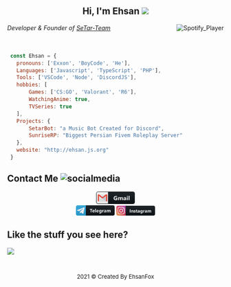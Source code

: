 <div align="center">
<h2>Hi, I'm Ehsan 
<img src="https://emojipedia-us.s3.dualstack.us-west-1.amazonaws.com/thumbs/160/apple/76/waving-hand-sign_emoji-modifier-fitzpatrick-type-1-2_1f44b-1f3fb_1f3fb.png" width="30">
</h2>
</div>
<em>Developer & Founder of <a href="http://3tarbot.ir/english/">SeTar-Team</a></em>


<img align="right" alt="Spotify_Player" src="https://spotify-github-profile.vercel.app/api/view?uid=f79f569o5kvg25hrc7wo0c439&cover_image=true&theme=default">

</br>
</br>
</br>  

 ```javascript
  const Ehsan = {
  	pronouns: ['Exxon', 'BoyCode', 'He'],
    Languages: ['Javascript', 'TypeScript', 'PHP'],
    Tools: ['VSCode', 'Node', 'DiscordJS'],
    hobbies: [
	    Games: ['CS:GO', 'Valorant', 'R6'],
	    WatchingAnime: true,
	    TVSeries: true
	],
    Projects: {
    	SetarBot: "a Music Bot Created for Discord",
        SunriseRP: "Biggest Persian Fivem Roleplay Server"
    },
    website: "http://ehsan.js.org"
  }
```

<h2>Contact Me <img width="50" height="28" src="https://media.giphy.com/media/WUlplcMpOCEmTGBtBW/giphy.gif" alt="socialmedia"></h2>

<div align="center">
<img src="https://raw.githubusercontent.com/MikeCodesDotNET/ColoredBadges/master/svg/social/gmail.svg" alt="gmail" width="90"><br>
<img src="https://raw.githubusercontent.com/MikeCodesDotNET/ColoredBadges/master/svg/social/telegram.svg" alt="telegram" width="90">
<img src="https://raw.githubusercontent.com/MikeCodesDotNET/ColoredBadges/master/svg/social/instagram.svg" alt="instagram" width="90">
</div>

<h2>Like the stuff you see here?</h2>

<a href="https://www.buymeacoffee.com/BoyCode"><img src="https://img.buymeacoffee.com/button-api/?text=Buy me a coffee&emoji=☕&slug=BoyCode&button_colour=40DCA5&font_colour=ffffff&font_family=Cookie&outline_colour=000000&coffee_colour=FFDD00"></a>

#
<div align="center"><font size="2px;">2021 © Created By EhsanFox</font></div>

